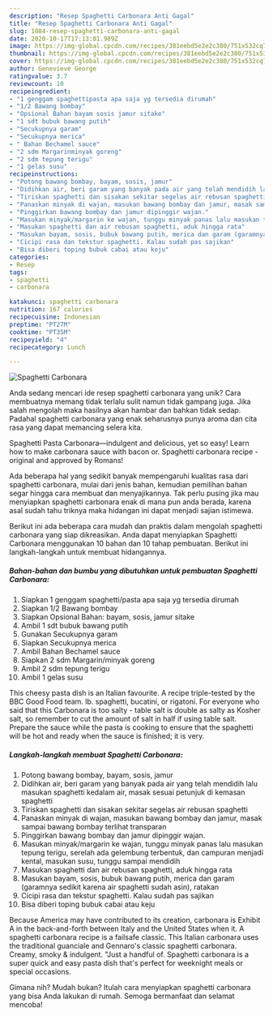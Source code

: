 ```yaml
---
description: "Resep Spaghetti Carbonara Anti Gagal"
title: "Resep Spaghetti Carbonara Anti Gagal"
slug: 1084-resep-spaghetti-carbonara-anti-gagal
date: 2020-10-17T17:13:01.989Z
image: https://img-global.cpcdn.com/recipes/381eebd5e2e2c380/751x532cq70/spaghetti-carbonara-foto-resep-utama.jpg
thumbnail: https://img-global.cpcdn.com/recipes/381eebd5e2e2c380/751x532cq70/spaghetti-carbonara-foto-resep-utama.jpg
cover: https://img-global.cpcdn.com/recipes/381eebd5e2e2c380/751x532cq70/spaghetti-carbonara-foto-resep-utama.jpg
author: Genevieve George
ratingvalue: 3.7
reviewcount: 10
recipeingredient:
- "1 genggam spaghettipasta apa saja yg tersedia dirumah"
- "1/2 Bawang bombay"
- "Opsional Bahan bayam sosis jamur sitake"
- "1 sdt bubuk bawang putih"
- "Secukupnya garam"
- "Secukupnya merica"
- " Bahan Bechamel sauce"
- "2 sdm Margarinminyak goreng"
- "2 sdm tepung terigu"
- "1 gelas susu"
recipeinstructions:
- "Potong bawang bombay, bayam, sosis, jamur"
- "Didihkan air, beri garam yang banyak pada air yang telah mendidih lalu masukan spaghetti kedalam air, masak sesuai petunjuk di kemasan spaghetti"
- "Tiriskan spaghetti dan sisakan sekitar segelas air rebusan spaghetti"
- "Panaskan minyak di wajan, masukan bawang bombay dan jamur, masak sampai bawang bombay terlihat transparan"
- "Pinggirkan bawang bombay dan jamur dipinggir wajan."
- "Masukan minyak/margarin ke wajan, tunggu minyak panas lalu masukan tepung terigu, serelah ada gelembung terbentuk, dan campuran menjadi kental, masukan susu, tunggu sampai mendidih"
- "Masukan spaghetti dan air rebusan spaghetti, aduk hingga rata"
- "Masukan bayam, sosis, bubuk bawang putih, merica dan garam (garamnya sedikit karena air spaghetti sudah asin), ratakan"
- "Cicipi rasa dan tekstur spaghetti. Kalau sudah pas sajikan"
- "Bisa diberi toping bubuk cabai atau keju"
categories:
- Resep
tags:
- spaghetti
- carbonara

katakunci: spaghetti carbonara 
nutrition: 167 calories
recipecuisine: Indonesian
preptime: "PT27M"
cooktime: "PT35M"
recipeyield: "4"
recipecategory: Lunch

---
```



![Spaghetti Carbonara](https://img-global.cpcdn.com/recipes/381eebd5e2e2c380/751x532cq70/spaghetti-carbonara-foto-resep-utama.jpg)

Anda sedang mencari ide resep spaghetti carbonara yang unik? Cara membuatnya memang tidak terlalu sulit namun tidak gampang juga. Jika salah mengolah maka hasilnya akan hambar dan bahkan tidak sedap. Padahal spaghetti carbonara yang enak seharusnya punya aroma dan cita rasa yang dapat memancing selera kita.

Spaghetti Pasta Carbonara—indulgent and delicious, yet so easy! Learn how to make carbonara sauce with bacon or. Spaghetti carbonara recipe - original and approved by Romans!

Ada beberapa hal yang sedikit banyak mempengaruhi kualitas rasa dari spaghetti carbonara, mulai dari jenis bahan, kemudian pemilihan bahan segar hingga cara membuat dan menyajikannya. Tak perlu pusing jika mau menyiapkan spaghetti carbonara enak di mana pun anda berada, karena asal sudah tahu triknya maka hidangan ini dapat menjadi sajian istimewa.


Berikut ini ada beberapa cara mudah dan praktis dalam mengolah spaghetti carbonara yang siap dikreasikan. Anda dapat menyiapkan Spaghetti Carbonara menggunakan 10 bahan dan 10 tahap pembuatan. Berikut ini langkah-langkah untuk membuat hidangannya.

<!--inarticleads1-->

##### Bahan-bahan dan bumbu yang dibutuhkan untuk pembuatan Spaghetti Carbonara:

1. Siapkan 1 genggam spaghetti/pasta apa saja yg tersedia dirumah
1. Siapkan 1/2 Bawang bombay
1. Siapkan Opsional Bahan: bayam, sosis, jamur sitake
1. Ambil 1 sdt bubuk bawang putih
1. Gunakan Secukupnya garam
1. Siapkan Secukupnya merica
1. Ambil  Bahan Bechamel sauce
1. Siapkan 2 sdm Margarin/minyak goreng
1. Ambil 2 sdm tepung terigu
1. Ambil 1 gelas susu


This cheesy pasta dish is an Italian favourite. A recipe triple-tested by the BBC Good Food team. lb. spaghetti, bucatini, or rigatoni. For everyone who said that this Carbonara is too salty - table salt is double as salty as Kosher salt, so remember to cut the amount of salt in half if using table salt. Prepare the sauce while the pasta is cooking to ensure that the spaghetti will be hot and ready when the sauce is finished; it is very. 

<!--inarticleads2-->

##### Langkah-langkah membuat Spaghetti Carbonara:

1. Potong bawang bombay, bayam, sosis, jamur
1. Didihkan air, beri garam yang banyak pada air yang telah mendidih lalu masukan spaghetti kedalam air, masak sesuai petunjuk di kemasan spaghetti
1. Tiriskan spaghetti dan sisakan sekitar segelas air rebusan spaghetti
1. Panaskan minyak di wajan, masukan bawang bombay dan jamur, masak sampai bawang bombay terlihat transparan
1. Pinggirkan bawang bombay dan jamur dipinggir wajan.
1. Masukan minyak/margarin ke wajan, tunggu minyak panas lalu masukan tepung terigu, serelah ada gelembung terbentuk, dan campuran menjadi kental, masukan susu, tunggu sampai mendidih
1. Masukan spaghetti dan air rebusan spaghetti, aduk hingga rata
1. Masukan bayam, sosis, bubuk bawang putih, merica dan garam (garamnya sedikit karena air spaghetti sudah asin), ratakan
1. Cicipi rasa dan tekstur spaghetti. Kalau sudah pas sajikan
1. Bisa diberi toping bubuk cabai atau keju


Because America may have contributed to its creation, carbonara is Exhibit A in the back-and-forth between Italy and the United States when it. A spaghetti carbonara recipe is a failsafe classic. This Italian carbonara uses the traditional guanciale and Gennaro&#39;s classic spaghetti carbonara. Creamy, smoky &amp; indulgent. &#34;Just a handful of. Spaghetti carbonara is a super quick and easy pasta dish that&#39;s perfect for weeknight meals or special occasions. 

Gimana nih? Mudah bukan? Itulah cara menyiapkan spaghetti carbonara yang bisa Anda lakukan di rumah. Semoga bermanfaat dan selamat mencoba!
